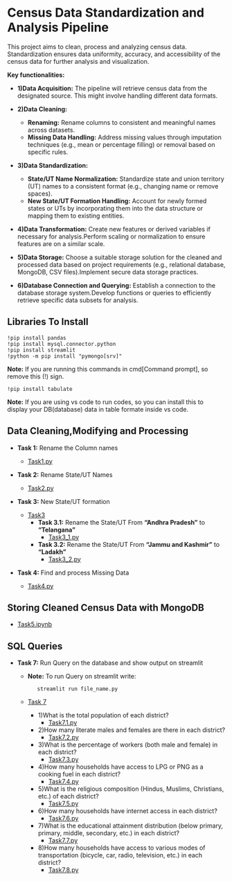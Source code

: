 
# Census Data Standardization and Analysis Pipeline

This project aims to clean, process and analyzing census data. Standardization ensures data uniformity, accuracy, and accessibility of the census data for further analysis and visualization.

**Key functionalities:**

 * **1)Data Acquisition:** The pipeline will retrieve census data from the designated source. This might involve handling different data formats.

* **2)Data Cleaning:**
   * **Renaming:** Rename columns to consistent and meaningful names across datasets.
  * **Missing Data Handling:** Address missing values through imputation techniques (e.g., mean or percentage filling) or removal based on specific rules.

* **3)Data Standardization:**
  * **State/UT Name Normalization:** Standardize state and union territory (UT) names to a consistent format (e.g., changing name or remove spaces).
  * **New State/UT Formation Handling:** Account for newly formed states or UTs by incorporating them into the data structure or mapping them to existing entities.

* **4)Data Transformation:** Create new features or derived variables if necessary for analysis.Perform scaling or normalization to ensure features are on a similar scale.

* **5)Data Storage:** Choose a suitable storage solution for the cleaned and processed data based on project requirements (e.g., relational database, MongoDB, CSV files).Implement secure data storage practices.

* **6)Database Connection and Querying:** Establish a connection to the database storage system.Develop functions or queries to efficiently retrieve specific data subsets for analysis.
## Libraries To Install
    !pip install pandas
    !pip install mysql.connector.python
    !pip install streamlit
    !python -m pip install "pymongo[srv]"
**Note:** If you are running this commands in cmd[Command prompt], so remove this (!) sign.

    !pip install tabulate
**Note:** If you are using vs code to run codes, so you can install this to display your DB(database) data in table formate inside vs code. 
## Data Cleaning,Modifying and Processing
* **Task 1:** Rename the Column names
    * [Task1.py](https://github.com/MananGupta2603/Census-Data-Standardization-and-Analysis-Pipeline/blob/main/task1.py)

* **Task 2:**  Rename State/UT Names
    * [Task2.py](https://github.com/MananGupta2603/Census-Data-Standardization-and-Analysis-Pipeline/blob/main/task2.py)

* **Task 3:** New State/UT formation
    * [Task3](https://github.com/MananGupta2603/Census-Data-Standardization-and-Analysis-Pipeline/tree/main/Task%203)
        * **Task 3.1:** Rename the State/UT From **“Andhra Pradesh”** to **“Telangana”**
            * [Task3_1.py](https://github.com/MananGupta2603/Census-Data-Standardization-and-Analysis-Pipeline/blob/main/Task%203/task3_1.py)
        * **Task 3.2:** Rename the State/UT From **“Jammu and Kashmir”** to **“Ladakh”**
            * [Task3_2.py](https://github.com/MananGupta2603/Census-Data-Standardization-and-Analysis-Pipeline/blob/main/Task%203/task3_2.py)

* **Task 4:** Find and process Missing Data
    * [Task4.py](https://github.com/MananGupta2603/Census-Data-Standardization-and-Analysis-Pipeline/blob/main/task4.py)
## Storing Cleaned Census Data with MongoDB 

* [Task5.ipynb](https://github.com/MananGupta2603/Census-Data-Standardization-and-Analysis-Pipeline/blob/main/task5.ipynb)

## SQL Queries

* **Task 7:** Run Query on the database and show output on streamlit
    * **Note:** To run Query on streamlit write:
      
             streamlit run file_name.py
    * [Task 7](https://github.com/MananGupta2603/Census-Data-Standardization-and-Analysis-Pipeline/tree/main/Task%207)
        * 1)What is the total population of each district?
            * [Task7.1.py](https://github.com/MananGupta2603/Census-Data-Standardization-and-Analysis-Pipeline/blob/main/Task%207/Task7.1.py)
        * 2)How many literate males and females are there in each district?
            * [Task7.2.py](https://github.com/MananGupta2603/Census-Data-Standardization-and-Analysis-Pipeline/blob/main/Task%207/task7.2.py)
        * 3)What is the percentage of workers (both male and female) in each district?
            * [Task7.3.py](https://github.com/MananGupta2603/Census-Data-Standardization-and-Analysis-Pipeline/blob/main/Task%207/task7.3.py)
        * 4)How many households have access to LPG or PNG as a cooking fuel in each district?
          * [Task7.4.py](https://github.com/MananGupta2603/Census-Data-Standardization-and-Analysis-Pipeline/blob/main/Task%207/task7.4.py)
        * 5)What is the religious composition (Hindus, Muslims, Christians, etc.) of each district?
          * [Task7.5.py](https://github.com/MananGupta2603/Census-Data-Standardization-and-Analysis-Pipeline/blob/main/Task%207/task7.5.py)
        * 6)How many households have internet access in each district?
          * [Task7.6.py](https://github.com/MananGupta2603/Census-Data-Standardization-and-Analysis-Pipeline/blob/main/Task%207/task7.6.py)
        * 7)What is the educational attainment distribution (below primary, primary, middle, secondary, etc.) in each district?
          * [Task7.7.py](https://github.com/MananGupta2603/Census-Data-Standardization-and-Analysis-Pipeline/blob/main/Task%207/task7.7.py)
        * 8)How many households have access to various modes of transportation (bicycle, car, radio, television, etc.) in each district?
          * [Task7.8.py](https://github.com/MananGupta2603/Census-Data-Standardization-and-Analysis-Pipeline/blob/main/Task%207/task7.8.py)
        
